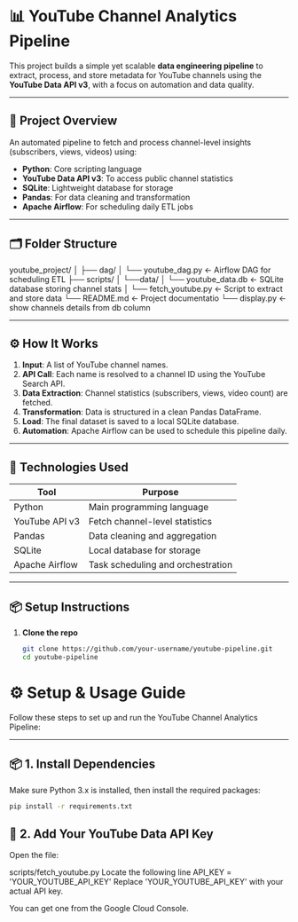 # 📊 YouTube Channel Analytics Pipeline

This project builds a simple yet scalable **data engineering pipeline** to extract, process, and store metadata for YouTube channels using the **YouTube Data API v3**, with a focus on automation and data quality.

---

## 📌 Project Overview

An automated pipeline to fetch and process channel-level insights (subscribers, views, videos) using:

- **Python**: Core scripting language  
- **YouTube Data API v3**: To access public channel statistics  
- **SQLite**: Lightweight database for storage  
- **Pandas**: For data cleaning and transformation  
- **Apache Airflow**: For scheduling daily ETL jobs  

---

## 🗂️ Folder Structure
youtube_project/
│
├── dag/
│ └── youtube_dag.py ← Airflow DAG for scheduling ETL
├── scripts/
│ └──data/
│     └── youtube_data.db ← SQLite database storing channel stats
│ └── fetch_youtube.py ← Script to extract and store data
└── README.md ← Project documentatio
└── display.py ← show channels details from db column




---

## ⚙️ How It Works

1. **Input**: A list of YouTube channel names.  
2. **API Call**: Each name is resolved to a channel ID using the YouTube Search API.  
3. **Data Extraction**: Channel statistics (subscribers, views, video count) are fetched.  
4. **Transformation**: Data is structured in a clean Pandas DataFrame.  
5. **Load**: The final dataset is saved to a local SQLite database.  
6. **Automation**: Apache Airflow can be used to schedule this pipeline daily.

---

## 🚀 Technologies Used

| Tool            | Purpose                            |
|-----------------|-------------------------------------|
| Python          | Main programming language           |
| YouTube API v3  | Fetch channel-level statistics      |
| Pandas          | Data cleaning and aggregation       |
| SQLite          | Local database for storage          |
| Apache Airflow  | Task scheduling and orchestration   |

---

## 📦 Setup Instructions

1. **Clone the repo**  
   ```bash
   git clone https://github.com/your-username/youtube-pipeline.git
   cd youtube-pipeline


# ⚙️ Setup & Usage Guide

Follow these steps to set up and run the YouTube Channel Analytics Pipeline:

---

## 📦 1. Install Dependencies

Make sure Python 3.x is installed, then install the required packages:

```bash
pip install -r requirements.txt
```
## 🔑 2. Add Your YouTube Data API Key
Open the file:

scripts/fetch_youtube.py
Locate the following line
API_KEY = 'YOUR_YOUTUBE_API_KEY'
Replace 'YOUR_YOUTUBE_API_KEY' with your actual API key.

You can get one from the Google Cloud Console.
